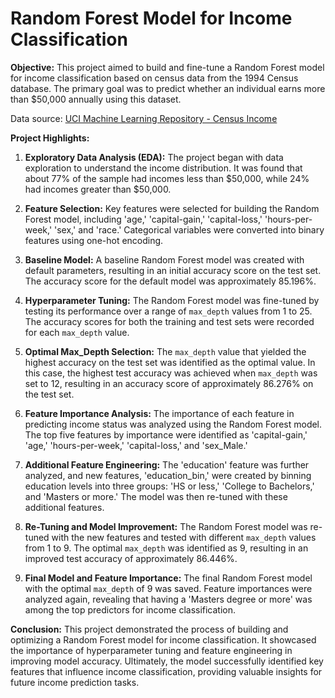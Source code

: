 # Random Forest Model for Income Classification

**Objective:** This project aimed to build and fine-tune a Random Forest model for income classification based on census data from the 1994 Census database. The primary goal was to predict whether an individual earns more than $50,000 annually using this dataset.

Data source: [UCI Machine Learning Repository - Census Income](https://archive.ics.uci.edu/dataset/20/census+income)

**Project Highlights:**

1. **Exploratory Data Analysis (EDA):** The project began with data exploration to understand the income distribution. It was found that about 77% of the sample had incomes less than $50,000, while 24% had incomes greater than $50,000.

2. **Feature Selection:** Key features were selected for building the Random Forest model, including 'age,' 'capital-gain,' 'capital-loss,' 'hours-per-week,' 'sex,' and 'race.' Categorical variables were converted into binary features using one-hot encoding.

3. **Baseline Model:** A baseline Random Forest model was created with default parameters, resulting in an initial accuracy score on the test set. The accuracy score for the default model was approximately 85.196%.

4. **Hyperparameter Tuning:** The Random Forest model was fine-tuned by testing its performance over a range of `max_depth` values from 1 to 25. The accuracy scores for both the training and test sets were recorded for each `max_depth` value.

5. **Optimal Max_Depth Selection:** The `max_depth` value that yielded the highest accuracy on the test set was identified as the optimal value. In this case, the highest test accuracy was achieved when `max_depth` was set to 12, resulting in an accuracy score of approximately 86.276% on the test set.

6. **Feature Importance Analysis:** The importance of each feature in predicting income status was analyzed using the Random Forest model. The top five features by importance were identified as 'capital-gain,' 'age,' 'hours-per-week,' 'capital-loss,' and 'sex_Male.'

7. **Additional Feature Engineering:** The 'education' feature was further analyzed, and new features, 'education_bin,' were created by binning education levels into three groups: 'HS or less,' 'College to Bachelors,' and 'Masters or more.' The model was then re-tuned with these additional features.

8. **Re-Tuning and Model Improvement:** The Random Forest model was re-tuned with the new features and tested with different `max_depth` values from 1 to 9. The optimal `max_depth` was identified as 9, resulting in an improved test accuracy of approximately 86.446%.

9. **Final Model and Feature Importance:** The final Random Forest model with the optimal `max_depth` of 9 was saved. Feature importances were analyzed again, revealing that having a 'Masters degree or more' was among the top predictors for income classification.

**Conclusion:** This project demonstrated the process of building and optimizing a Random Forest model for income classification. It showcased the importance of hyperparameter tuning and feature engineering in improving model accuracy. Ultimately, the model successfully identified key features that influence income classification, providing valuable insights for future income prediction tasks.